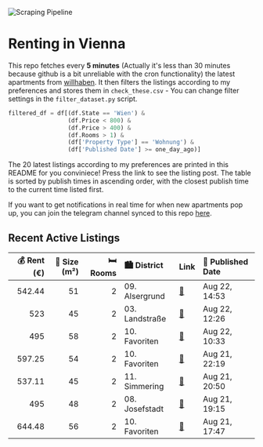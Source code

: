 ![Scraping Pipeline](https://github.com/AthomsG/renting-in-vienna/actions/workflows/run_pipeline.yml/badge.svg)


# Renting in Vienna

This repo fetches every **5 minutes** (Actually it's less than 30 minutes because github is a bit unreliable with the cron functionality) the latest apartments from [willhaben](https://www.willhaben.at/).
It then filters the listings according to my preferences and stores them in `check_these.csv` - You can change filter settings in the `filter_dataset.py` script.

```python
filtered_df = df[(df.State == 'Wien') & 
                 (df.Price < 800) &
                 (df.Price > 400) &
                 (df.Rooms > 1) &
                 (df['Property Type'] == 'Wohnung') &
                 (df['Published Date'] >= one_day_ago)]
```

The 20 latest listings according to my preferences are printed in this README for you conviniece! Press the link to see the listing post.
The table is sorted by publish times in ascending order, with the closest publish time to the current time listed first.

If you want to get notifications in real time for when new apartments pop up, you can join the telegram channel synced to this repo [here](https://t.me/+1HPAYOf5BSsyNTlk).

## Recent Active Listings

|   💰 Rent (€) |   📏 Size (m²) |   🛏️ Rooms | 🏙️ District    | Link                                                                                                                                                                                         | 📅 Published Date   |
|-------------:|--------------:|-----------:|:---------------|:---------------------------------------------------------------------------------------------------------------------------------------------------------------------------------------------|:-------------------|
|       542.44 |            51 |          2 | 09. Alsergrund | [🔗](https://www.willhaben.at/iad/immobilien/d/mietwohnungen/wien/wien-1090-alsergrund/2-zimmer-gemeindewohnung-per-direktvergabe--vormerkschein-nicht-%C3%A4lter-als-31.08.2025-1987729174/) | Aug 22, 14:53      |
|       523    |            45 |          2 | 03. Landstraße | [🔗](https://www.willhaben.at/iad/immobilien/d/mietwohnungen/wien/wien-1030-landstra%C3%9Fe/gemeindewohnung-in-1030-wien-1296450408/)                                                         | Aug 22, 12:26      |
|       495    |            58 |          2 | 10. Favoriten  | [🔗](https://www.willhaben.at/iad/immobilien/d/mietwohnungen/wien/wien-1100-favoriten/gemeindewohnung-in-oberlaa---wohnbedarf-2-zimmer-wiener-wohnen-1264515524/)                             | Aug 22, 10:33      |
|       597.25 |            54 |          2 | 10. Favoriten  | [🔗](https://www.willhaben.at/iad/immobilien/d/mietwohnungen/wien/wien-1100-favoriten/nachmieter-f%C3%BCr-privatwohnung-gesucht-%2854-qm-/-eur-59725%29-1801080821/)                          | Aug 21, 22:19      |
|       537.11 |            45 |          2 | 11. Simmering  | [🔗](https://www.willhaben.at/iad/immobilien/d/mietwohnungen/wien/wien-1110-simmering/%2Anur-mit-vormerkschein%2A-2-zimmer-gemeindewohnung-2079612733/)                                       | Aug 21, 20:50      |
|       495    |            48 |          2 | 08. Josefstadt | [🔗](https://www.willhaben.at/iad/immobilien/d/mietwohnungen/wien/wien-1080-josefstadt/8.-bezirk-top-lage-im-zentrum-rathausn%C3%A4he-2-zimmer-495.---brutto-1047164468/)                     | Aug 21, 19:15      |
|       644.48 |            56 |          2 | 10. Favoriten  | [🔗](https://www.willhaben.at/iad/immobilien/d/mietwohnungen/wien/wien-1100-favoriten/b%C3%BCro-atelier-mit-parkplatz-zu-vermieten-2025540490/)                                               | Aug 21, 17:47      |
